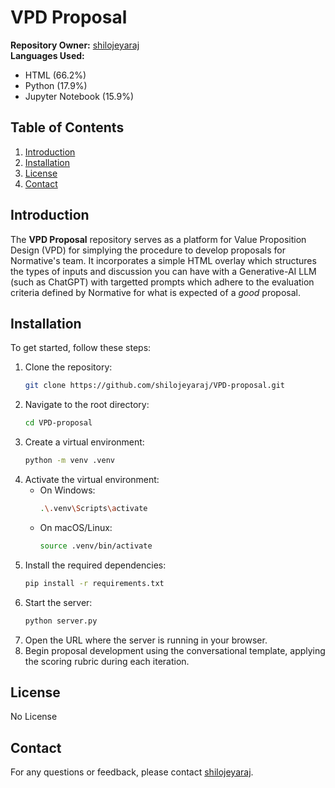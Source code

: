 # VPD Proposal

**Repository Owner:** [shilojeyaraj](https://github.com/shilojeyaraj)  
**Languages Used:**  
- HTML (66.2%)  
- Python (17.9%)  
- Jupyter Notebook (15.9%)

## Table of Contents
1. [Introduction](#introduction)  
2. [Installation](#installation)  
3. [License](#license)  
4. [Contact](#contact)  

## Introduction
The **VPD Proposal** repository serves as a platform for Value Proposition Design (VPD) for simplying the procedure to develop proposals for Normative's team. It incorporates a simple HTML overlay which structures the types of inputs and discussion you can have with a Generative-AI LLM (such as ChatGPT) with targetted prompts which adhere to the evaluation criteria defined by Normative for what is expected of a *good* proposal.

## Installation
To get started, follow these steps:
1. Clone the repository:
    ```bash
    git clone https://github.com/shilojeyaraj/VPD-proposal.git
    ```
2. Navigate to the root directory:
    ```bash
    cd VPD-proposal
    ```
3. Create a virtual environment:
    ```bash
    python -m venv .venv
    ```
4. Activate the virtual environment:
    - On Windows:
        ```bash
        .\.venv\Scripts\activate
        ```
    - On macOS/Linux:
        ```bash
        source .venv/bin/activate
        ```
5. Install the required dependencies:
    ```bash
    pip install -r requirements.txt
    ```
6. Start the server:
    ```bash
    python server.py
    ```
7. Open the URL where the server is running in your browser.
8. Begin proposal development using the conversational template, applying the scoring rubric during each iteration.


## License
No License

## Contact
For any questions or feedback, please contact [shilojeyaraj](https://github.com/shilojeyaraj).
